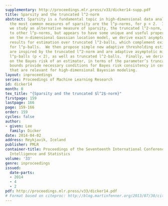 ```yaml
---
supplementary: http://proceedings.mlr.press/v33/dicker14-supp.pdf
title: Sparsity and the truncated l^2-norm
abstract: Sparsity is a fundamental topic in high-dimensional data analysis.  Perhaps
  the most common measures of sparsity are the l^p-norms, for p < 2.  In this paper,
  we study an alternative measure of sparsity, the truncated l^2-norm, which is related
  to other l^p-norms, but appears to have some unique and useful properties.  Focusing
  on the n-dimensional Gaussian location model, we derive exact asymptotic minimax
  results for estimation over truncated l^2-balls, which complement existing results
  for l^p-balls.  We then propose simple new adaptive thresholding estimators that
  are inspired by the truncated l^2-norm and are adaptive asymptotic minimax over
  l^p-balls (p < 2), as well as truncated l^2-balls.  Finally, we derive lower bounds
  on the Bayes risk of an estimator, in terms of the parameter’s truncated l^2-norm.  These
  bounds provide necessary conditions for Bayes risk consistency in certain problems
  that are relevant for high-dimensional Bayesian modeling.
layout: inproceedings
series: Proceedings of Machine Learning Research
id: dicker14
month: 0
tex_title: "{Sparsity and the truncated $l^2$-norm}"
firstpage: 159
lastpage: 166
page: 159-166
order: 159
cycles: false
author:
- given: Lee
  family: Dicker
date: 2014-04-02
address: Reykjavik, Iceland
publisher: PMLR
container-title: Proceedings of the Seventeenth International Conference on Artificial
  Intelligence and Statistics
volume: '33'
genre: inproceedings
issued:
  date-parts:
  - 2014
  - 4
  - 2
pdf: http://proceedings.mlr.press/v33/dicker14.pdf
# Format based on citeproc: http://blog.martinfenner.org/2013/07/30/citeproc-yaml-for-bibliographies/
---
```

